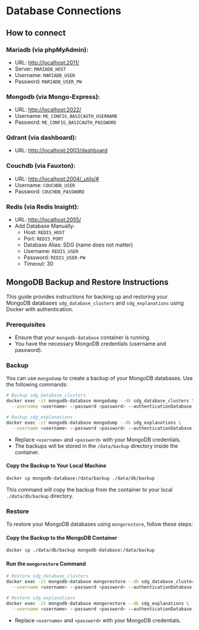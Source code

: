 # Database Connections

## How to connect

### Mariadb (via phpMyAdmin):
- URL: [http://localhost:2011/](http://localhost:2011/)
- Server: `MARIADB_HOST`
- Username: `MARIADB_USER`
- Password: `MARIADB_USER_PW`

### Mongodb (via Mongo-Express):
- URL: [http://localhost:2022/](http://localhost:2022/)
- Username: `ME_CONFIG_BASICAUTH_USERNAME`
- Password: `ME_CONFIG_BASICAUTH_PASSWORD`

### Qdrant (via dashboard):
- URL: [http://localhost:2003/dashboard](http://localhost:2003/dashboard)

### Couchdb (via Fauxton):
- URL: [http://localhost:2004/_utils/#](http://localhost:2004/_utils/#)
- Username: `COUCHDB_USER`
- Password: `COUCHDB_PASSWORD`

### Redis (via Redis Insight):
- URL: [http://localhost:2055/](http://localhost:2055/)
- Add Database Manually:
  - Host: `REDIS_HOST`
  - Port: `REDIS_PORT`
  - Database Alias: SDG (name does not matter)
  - Username: `REDIS_USER`
  - Password: `REDIS_USER-PW`
  - Timeout: 30

## MongoDB Backup and Restore Instructions

This guide provides instructions for backing up and restoring your MongoDB databases `sdg_database_clusters` and `sdg_explanations` using Docker with authentication.

### Prerequisites
- Ensure that your `mongodb-database` container is running.
- You have the necessary MongoDB credentials (username and password).

### Backup

You can use `mongodump` to create a backup of your MongoDB databases. Use the following commands:

```bash
# Backup sdg_database_clusters
docker exec -it mongodb-database mongodump --db sdg_database_clusters \
  --username <username> --password <password> --authenticationDatabase admin --out /data/backup

# Backup sdg_explanations
docker exec -it mongodb-database mongodump --db sdg_explanations \
  --username <username> --password <password> --authenticationDatabase admin --out /data/backup
```

- Replace `<username>` and `<password>` with your MongoDB credentials.
- The backups will be stored in the `/data/backup` directory inside the container.

#### Copy the Backup to Your Local Machine

```bash
docker cp mongodb-database:/data/backup ./data/db/backup
```

This command will copy the backup from the container to your local `./data/db/backup` directory.

### Restore

To restore your MongoDB databases using `mongorestore`, follow these steps:

#### Copy the Backup to the MongoDB Container

```bash
docker cp ./data/db/backup mongodb-database:/data/backup
```

#### Run the `mongorestore` Command

```bash
# Restore sdg_database_clusters
docker exec -it mongodb-database mongorestore --db sdg_database_clusters \
  --username <username> --password <password> --authenticationDatabase admin /data/backup/sdg_database_clusters

# Restore sdg_explanations
docker exec -it mongodb-database mongorestore --db sdg_explanations \
  --username <username> --password <password> --authenticationDatabase admin /data/backup/sdg_explanations
```

- Replace `<username>` and `<password>` with your MongoDB credentials.
